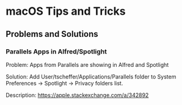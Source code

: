 # macOS Tips and Tricks

## Problems and Solutions

### Parallels Apps in Alfred/Spotlight

Problem: Apps from Parallels are showing in Alfred and Spotlight

Solution: Add User/tscheffer/Applications/Parallels folder to System Preferences -> Spotlight -> Privacy folders list.

Description: <https://apple.stackexchange.com/a/342892>

